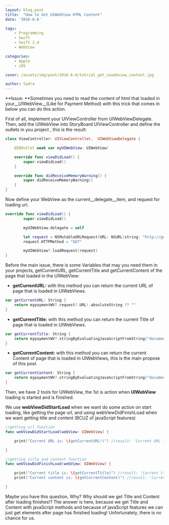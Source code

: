 ```yaml
---
layout: blog_post
title:  "How to Get UIWebView HTML Content"
date: '2016-6-6'

tags:
    - Programming
    - Swift
    - Swift 2.4
    - WebView

categories:
    - Apple
    - iOS

cover: /assets/img/post/2016-6-6/totrial_get_uiwebview_content.jpg

author: Sadra
---
```


**Issue: **Sometimes you need to read the content of html that loaded in your__UIWebView__(Like for Payment Method) with this trick that comes in below you can do this action.

First of all, implement your UIViewController from UIWebViewDelegate. Then, add the UIWebView into StoryBoard UIViewController and define the outlets in you project , this is the result:

```swift
class ViewController: UIViewController,  UIWebViewDelegate {

    @IBOutlet weak var myUIWebView: UIWebView!

    override func viewDidLoad() {
        super.viewDidLoad()
    }

    override func didReceiveMemoryWarning() {
        super.didReceiveMemoryWarning()
    }
}
```

Now define your WebView as the current__delegate__item, and request for loading url.

```swift
override func viewDidLoad() {
        super.viewDidLoad()

        myUIWebView.delegate = self

        let request = NSMutableURLRequest(URL: NSURL(string: "http://google.com")!)
        request.HTTPMethod = "GET"

        myUIWebView?.loadRequest(request)
}
```

Before the main issue, there is some Variables that may you need them in your projects, getCurrentURL, getCurrentTitle and getCurrentContent of the page that loaded in the UIWebView:

*   **getCurrentURL:** with this method you can return the current URL of page that is loaded in UIWebViews.

```swift
var getCurrentURL: String {
    return mypaymentWV?.request?.URL!.absoluteString ?? ""
}
```

*   **getCurrentTitle:** with this method you can return the current Title of page that is loaded in UIWebViews.

```swift
var getCurrentTitle: String {
    return mypaymentWV?.stringByEvaluatingJavaScriptFromString("document.title") ?? "" //with javaScript tools
}
```

*   **getCurrentContent:** with this method you can return the current Content of page that is loaded in UIWebViews, this is the main propose of this post.

```swift
var getCurrentContent: String {
    return mypaymentWV?.stringByEvaluatingJavaScriptFromString("document.body.innerText") ?? "" //with javaScript tools
}
```


Then, we have 2 tools for UIWebView, the 1st is action when **UIWebView** loading is started and is finished.

We use **webViewDidStartLoad** when we want do some action on start loading, like getting the page url, and using webViewDidFinishLoad when we want getting title and content (BCUZ of javaScript features)

```swift
//getting url function
func webViewDidStartLoad(webView: UIWebView) {

    print("Current URL is: \(getCurrentURL!)") //result: 'Current URL is: http://google.com'

}

//getting title and content function
func webViewDidFinishLoad(webView: UIWebView) {

    print("Current title is: \(getCurrentTitle)") //result: 'Current title is: Google Inc'
    print("Current content is: \(getCurrentContent)") //result: 'Current content is: Search it your F***king Words'

}
```

Maybe you have this question, Why? Why should we get Title and Content after loading finishes!? The answer is here, because we get Title and Content with javaScript methods and because of javaScript features we can just get elements after page has finished loading! Unfortunately, there is no chance for us.